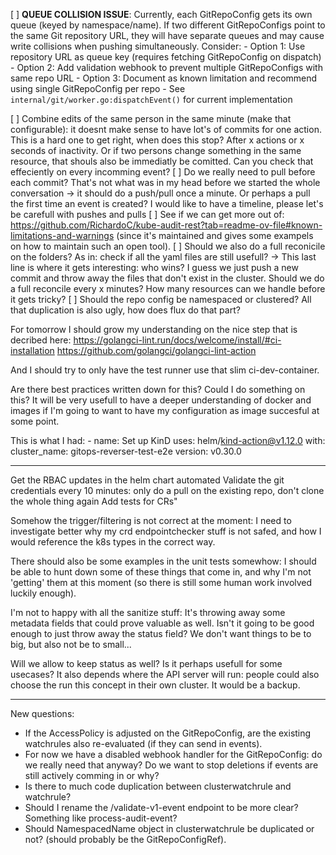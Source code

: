 [ ] **QUEUE COLLISION ISSUE**: Currently, each GitRepoConfig gets its own queue (keyed by namespace/name). If two different GitRepoConfigs point to the same Git repository URL, they will have separate queues and may cause write collisions when pushing simultaneously. Consider:
    - Option 1: Use repository URL as queue key (requires fetching GitRepoConfig on dispatch)
    - Option 2: Add validation webhook to prevent multiple GitRepoConfigs with same repo URL
    - Option 3: Document as known limitation and recommend using single GitRepoConfig per repo
    - See `internal/git/worker.go:dispatchEvent()` for current implementation

[ ] Combine edits of the same person in the same minute (make that configurable): it doesnt make sense to have lot's of commits for one action. This is a hard one to get right, when does this stop? After x actions or x seconds of inactivity. Or if two persons change something in the same resource, that shouls also be immediatly be comitted. Can you check that effeciently on every incomming event?
[ ] Do we really need to pull before each commit? That's not what was in my head before we started the whole conversation -> it should do a push/pull once a minute. Or perhaps a pull the first time an event is created? I would like to have a timeline, please let's be carefull with pushes and pulls
[ ] See if we can get more out of: https://github.com/RichardoC/kube-audit-rest?tab=readme-ov-file#known-limitations-and-warnings (since it's maintained and gives some exampels on how to maintain such an open tool).
[ ] Should we also do a full reconicile on the folders? As in: check if all the yaml files are still usefull?
    -> This last line is where it gets interesting: who wins? I guess we just push a new commit and throw away the files that don't exist in the cluster. Should we do a full reconcile every x minutes? How many resources can we handle before it gets tricky?
[ ] Should the repo config be namespaced or clustered? All that duplication is also ugly, how does flux do that part?



For tomorrow I should grow my understanding on the nice step that is decribed here: 
https://golangci-lint.run/docs/welcome/install/#ci-installation
https://github.com/golangci/golangci-lint-action

And I should try to only have the test runner use that slim ci-dev-container.

Are there best practices written down for this? Could I do something on this? It will be very usefull to have a deeper understanding of docker and images if I'm going to want to have my configuration as image succesful at some point.


This is what I had:
      - name: Set up KinD
        uses: helm/kind-action@v1.12.0
        with:
          cluster_name: gitops-reverser-test-e2e
          version: v0.30.0

---

Get the RBAC updates in the helm chart automated
Validate the git credentials every 10 minutes: only do a pull on the existing repo, don't clone the whole thing again
Add tests for CRs"

Somehow the trigger/filtering is not correct at the moment: I need to investigate better why my crd endpointchecker stuff is not safed, and how I would reference the k8s types in the correct way.

There should also be some examples in the unit tests somewhow: I should be able to hunt down some of these things that come in, and why I'm not 'getting' them at this moment (so there is still some human work involved luckily enough).

I'm not to happy with all the sanitize stuff: It's throwing away some metadata fields that could prove valuable as well. Isn't it going to be good enough to just throw away the status field? We don't want things to be to big, but also not be to small...

Will we allow to keep status as well? Is it perhaps usefull for some usecases? It also depends where the API server will run: people could also choose the run this concept in their own cluster. It would be a backup.


---

New questions:

* If the AccessPolicy is adjusted on the GitRepoConfig, are the existing watchrules also re-evaluated (if they can send in events).
* For now we have a disabled webhook handler for the GitRepoConfig: do we really need that anyway? Do we want to stop deletions if events are still actively comming in or why?
* Is there to much code duplication between clusterwatchrule and watchrule?
* Should I rename the /validate-v1-event endpoint to be more clear? Something like process-audit-event?
* Should NamespacedName object in clusterwatchrule be duplicated or not? (should probably be the GitRepoConfigRef).
